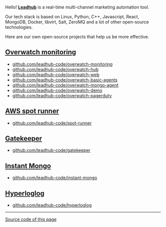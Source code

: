 Hello! [**Leadhub**](https://leadhub.marketing/) is a real-time multi-channel marketing automation tool. 

Our tech stack is based on Linux, Python, C++, Javascript, React, MongoDB, Docker, libvirt, Salt, ZeroMQ and a lot of other open-source technologies.

Here are our own open-source projects that help us be more effective.


[Overwatch monitoring](https://github.com/leadhub-code/overwatch-monitoring)
----------------------------------------------------------------------------

- [github.com/leadhub-code/overwatch-monitoring](https://github.com/leadhub-code/overwatch-monitoring)
- [github.com/leadhub-code/overwatch-hub](https://github.com/leadhub-code/overwatch-hub)
- [github.com/leadhub-code/overwatch-web](https://github.com/leadhub-code/overwatch-web)
- [github.com/leadhub-code/overwatch-basic-agents](https://github.com/leadhub-code/overwatch-basic-agents)
- [github.com/leadhub-code/overwatch-mongo-agent](https://github.com/leadhub-code/overwatch-mongo-agent)
- [github.com/leadhub-code/overwatch-demo](https://github.com/leadhub-code/overwatch-demo)
- [github.com/leadhub-code/overwatch-pagerduty](https://github.com/leadhub-code/overwatch-pagerduty)


[AWS spot runner](https://github.com/leadhub-code/spot-runner)
--------------------------------------------------------------

- [github.com/leadhub-code/spot-runner](https://github.com/leadhub-code/spot-runner)


[Gatekeeper](https://github.com/leadhub-code/gatekeeper)
--------------------------------------------------------

- [github.com/leadhub-code/gatekeeper](https://github.com/leadhub-code/gatekeeper)


[Instant Mongo](https://github.com/leadhub-code/instant-mongo)
--------------------------------------------------------------

- [github.com/leadhub-code/instant-mongo](https://github.com/leadhub-code/instant-mongo)


[Hyperloglog](https://github.com/leadhub-code/hyperloglog)
----------------------------------------------------------

- [github.com/leadhub-code/hyperloglog](https://github.com/leadhub-code/hyperloglog)


---

[Source code of this page](https://github.com/leadhub-code/leadhub-code.github.io/blob/master/index.md)
